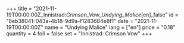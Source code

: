 +++
title = "2021-11-19T00:00:00Z_Innistrad:_Crimson_Vow_Undying_Malice_[en]_false"
id = "8eb38041-043a-4b18-9d9a-f1283684e8f1"
date = "2021-11-19T00:00:00Z"
name = "Undying Malice"
lang = ["en"]
price = "0.18"
quantity = 4
foil = false
set = "Innistrad: Crimson Vow"
+++
